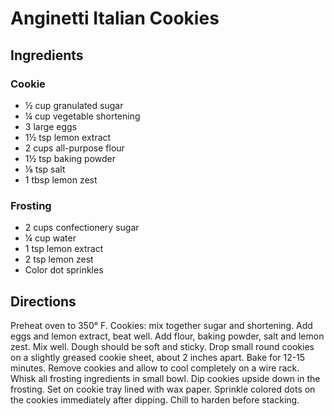 # Anginetti Italian Cookies

## Ingredients

### Cookie

- ½ cup granulated sugar
- ¼ cup vegetable shortening
- 3 large eggs
- 1½ tsp lemon extract
- 2 cups all-purpose flour
- 1½ tsp baking powder
- ⅛ tsp salt
- 1 tbsp lemon zest

### Frosting

- 2 cups confectionery sugar
- ¼ cup water
- 1 tsp lemon extract
- 2 tsp lemon zest
- Color dot sprinkles

## Directions

Preheat oven to 350° F. Cookies: mix together sugar and shortening. Add eggs
and lemon extract, beat well. Add flour, baking powder, salt and lemon zest.
Mix well. Dough should be soft and sticky. Drop small round cookies on a
slightly greased cookie sheet, about 2 inches apart. Bake for 12-15 minutes.
Remove cookies and allow to cool completely on a wire rack. Whisk all frosting
ingredients in small bowl. Dip cookies upside down in the frosting. Set on
cookie tray lined with wax paper. Sprinkle colored dots on the cookies
immediately after dipping. Chill to harden before stacking.
